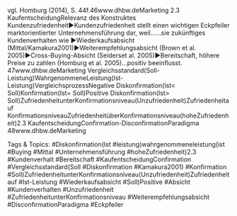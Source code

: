 vgl. Homburg (2014), S. 44f.46www.dhbw.deMarketing
2.3 KaufentscheidungRelevanz des Konstruktes Kundenzufriedenheit►Kundenzufriedenheit stellt einen wichtigen Eckpfeiler marktorientierter Unternehmensführung dar, weil……sie zukünftiges Kundenverhalten wie ►Wiederkaufsabsicht  (Mittal/Kamakura2001)►Weiterempfehlungsabsicht  (Brown et al. 2005)►Cross-Buying-Absicht  (Seiderset al. 2005)►Bereitschaft, höhere Preise zu zahlen (Homburg et al. 2005)…positiv beeinflusst.
47www.dhbw.deMarketing
Vergleichsstandard(Soll-Leistung)WahrgenommeneLeistung(Ist-Leistung)VergleichsprozessNegative Diskonfirmation(Ist< Soll)Konfirmation(Ist= Soll)Positive Diskonfirmation(Ist> Soll)ZufriedenheitunterKonfirmationsniveau(Unzufriedenheit)Zufriedenheitauf KonfirmationsniveauZufriedenheitüberKonfirmationsniveau(hoheZufriedenheit)2.3 KaufentscheidungConfirmation-DisconfirmationParadigma
48www.dhbw.deMarketing

   Tags & Topics:
   #Diskonfirmation(Ist
   #leistung)wahrgenommeneleistung(ist
   #Buying
   #Mittal
   #Unternehmensführung
   #hoheZufriedenheit)2.3
   #Kundenverhalt
   #Bereitschaft
   #KaufentscheidungConfirmation
   #Vergleichsstandard(Soll
   #Diskonfirmation
   #Kamakura2001)
   #Konfirmation
   #Soll)ZufriedenheitunterKonfirmationsniveau(Unzufriedenheit)Zufriedenheitauf
   #Ist-Leistung
   #Wiederkaufsabsicht
   #Soll)Positive
   #Absicht
   #Kundenverhalten
   #Unzufriedenheit
   #ZufriedenheitunterKonfirmationsniveau
   #Weiterempfehlungsabsicht
   #DisconfirmationParadigma
   #Eckpfeiler